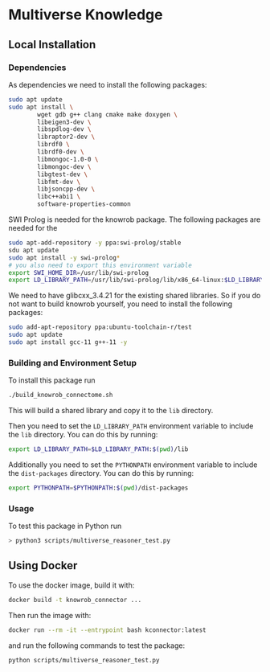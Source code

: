 # Multiverse Knowledge

## Local Installation

### Dependencies

As dependencies we need to install the following packages:

```bash
sudo apt update
sudo apt install \
        wget gdb g++ clang cmake make doxygen \
        libeigen3-dev \
        libspdlog-dev \
        libraptor2-dev \
        librdf0 \
        librdf0-dev \
        libmongoc-1.0-0 \
        libmongoc-dev \
        libgtest-dev \
        libfmt-dev \
        libjsoncpp-dev \
        libc++abi1 \
        software-properties-common
```

SWI Prolog is needed for the knowrob package. The following packages are needed for the

```bash
sudo apt-add-repository -y ppa:swi-prolog/stable
sdu apt update
sudo apt install -y swi-prolog*
# you also need to export this environment variable
export SWI_HOME_DIR=/usr/lib/swi-prolog
export LD_LIBRARY_PATH=/usr/lib/swi-prolog/lib/x86_64-linux:$LD_LIBRARY_PATH
```

We need to have glibcxx_3.4.21 for the existing shared libraries. So if you do not want
to build knowrob yourself, you need to install the following packages:

```bash
sudo add-apt-repository ppa:ubuntu-toolchain-r/test
sudo apt update
sudo apt install gcc-11 g++-11 -y
```

### Building and Environment Setup

To install this package run 

```bash
./build_knowrob_connectome.sh
```

This will build a shared library and copy it to the `lib` directory.

Then you need to set the `LD_LIBRARY_PATH` environment variable to include the `lib` directory. You can do this by running:

```bash
export LD_LIBRARY_PATH=$LD_LIBRARY_PATH:$(pwd)/lib
```

Additionally you need to set the `PYTHONPATH` environment variable to include the `dist-packages` directory. You can do this by running:

```bash
export PYTHONPATH=$PYTHONPATH:$(pwd)/dist-packages
```

### Usage

To test this package in Python run

```bash
> python3 scripts/multiverse_reasoner_test.py 
```

## Using Docker

To use the docker image, build it with:

```bash
docker build -t knowrob_connector ...
```

Then run the image with:

```bash
docker run --rm -it --entrypoint bash kconnector:latest
```

and run the following commands to test the package:

```bash
python scripts/multiverse_reasoner_test.py
````